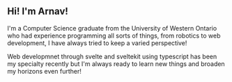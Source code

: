 ## Hi! I'm Arnav!
I'm a Computer Science graduate from the University of Western Ontario who had experience programming all sorts of things, from robotics to web development, I have always tried to keep a varied perspective!

Web developmnet through svelte and sveltekit using typescript has been my specialty recently but I'm always ready to learn new things and broaden my horizons even further!
<!--
**Arnav-Mehrotra/Arnav-Mehrotra** is a ✨ _special_ ✨ repository because its `README.md` (this file) appears on your GitHub profile.

Here are some ideas to get you started:

- 🔭 I’m currently working on ...
- 🌱 I’m currently learning ...
- 👯 I’m looking to collaborate on ...
- 🤔 I’m looking for help with ...
- 💬 Ask me about ...
- 📫 How to reach me: ...
- 😄 Pronouns: ...
- ⚡ Fun fact: ...
-->
